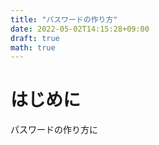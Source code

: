 ```yaml
---
title: "パスワードの作り方"
date: 2022-05-02T14:15:28+09:00
draft: true
math: true
---
```


# はじめに

パスワードの作り方に

